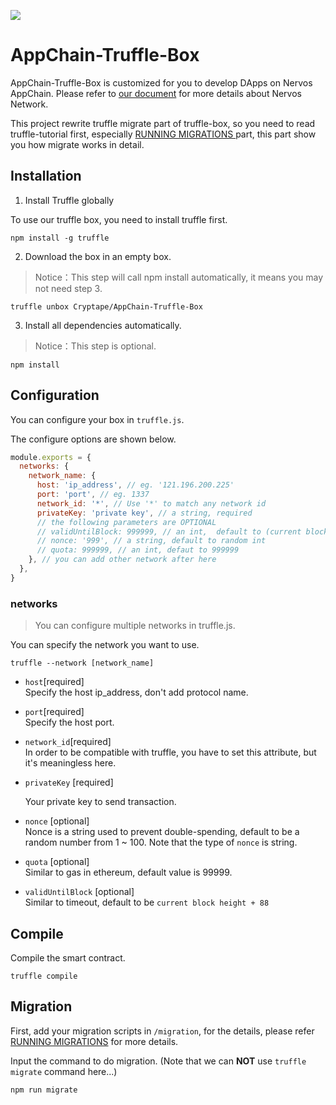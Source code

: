 ![](https://img.shields.io/badge/made%20for-Nervos%20AppChain-blue.svg)

# AppChain-Truffle-Box

AppChain-Truffle-Box is customized for you to develop DApps on Nervos AppChain.
Please refer to [our document](https://docs.nervos.org/) for more details about Nervos Network.

This project rewrite truffle migrate part of truffle-box, so you need to read truffle-tutorial first, especially [RUNNING MIGRATIONS ](https://truffleframework.com/docs/truffle/getting-started/running-migrations) part, this part show you how migrate works in detail.

## Installation

1. Install Truffle globally

To use our truffle box, you need to install truffle first.
```
npm install -g truffle
```

2. Download the box in an empty box.
> Notice：This step will call npm install automatically, it means you may not need step 3.
```
truffle unbox Cryptape/AppChain-Truffle-Box
```

3. Install all dependencies automatically.
> Notice：This step is optional.
```
npm install
```

## Configuration

You can configure your box in `truffle.js`.

The configure options are shown below.

```js
module.exports = {
  networks: {
    network_name: {
      host: 'ip_address', // eg. '121.196.200.225'
      port: 'port', // eg. 1337
      network_id: '*', // Use '*' to match any network id
      privateKey: 'private key', // a string, required
      // the following parameters are OPTIONAL
      // validUntilBlock: 999999, // an int,  default to (current block number)+88
      // nonce: '999', // a string, default to random int
      // quota: 999999, // an int, defaut to 999999
    }, // you can add other network after here
  },
}
```

### networks

> You can configure multiple networks in truffle.js.

You can specify the network you want to use.
```
truffle --network [network_name]
```

* `host`[required]  
Specify the host ip_address, don't add protocol name.

* `port`[required]  
Specify the host port.

* `network_id`[required]  
In order to be compatible with truffle, you have to set this attribute, but it's meaningless here.


* `privateKey` [required]  

  Your private key to send transaction.

* `nonce` [optional]  
  Nonce is a string used to prevent double-spending, default to be a random number from 1 ~ 100.
  Note that the type of `nonce` is string.

* `quota` [optional]  
  Similar to gas in ethereum, default value is 99999.

* `validUntilBlock` [optional]  
  Similar to timeout, default to be `current block height + 88`

## Compile
Compile the smart contract.
```
truffle compile
```

## Migration

First, add your migration scripts in `/migration`, for the details, please refer [RUNNING MIGRATIONS](https://truffleframework.com/docs/truffle/getting-started/running-migrations) for more details.

Input the command to do migration. (Note that we can **NOT** use `truffle migrate` command here...)
```
npm run migrate
```

